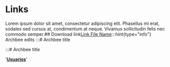 # Links

Lorem ipsum dolor sit amet, consectetur adipiscing elit. Phasellus mi erat, sodales sed cursus at, condimentum at neque. Vivamus sollicitudin felis nec commodo semper.## Download link[Link File Name](assets/api-endpoint.png):::hint{type="info"}
Archbee edits
:::# Archbee title

:::# Archbee title


'**[Usuarios](https://app-v2.fu.do/#!/admin/users)**'
